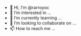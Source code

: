 - 👋 Hi, I’m @rarroyoc
- 👀 I’m interested in ...
- 🌱 I’m currently learning ...
- 💞️ I’m looking to collaborate on ...
- 📫 How to reach me ...

<!---
rarroyoc/rarroyoc is a ✨ special ✨ repository because its `README.md` (this file) appears on your GitHub profile.
You can click the Preview link to take a look at your changes.
--->
